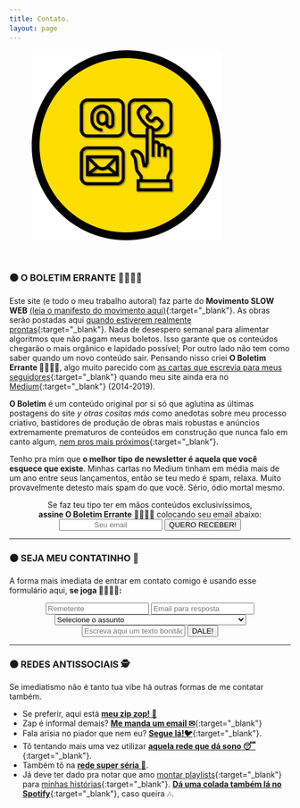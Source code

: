 ```yaml
---
title: Contato.
layout: page
---
```

<figure>
  <img alt="Laureano." src="images/CONTATO.png" />
</figure>

<br/>

### ⚫ **O BOLETIM ERRANTE 💌🏃🏿‍♀️**

Este site (e todo o meu trabalho autoral) faz parte do **Movimento SLOW WEB** [(leia o manifesto do movimento aqui)](https://manualdousuario.net/a-slow-web/){:target="_blank"}. As obras  serão postadas aqui [quando estiverem realmente prontas](https://i.imgur.com/YsfZ2Tq.png){:target="_blank"}. Nada de desespero semanal para alimentar algoritmos que não pagam meus boletos. Isso garante que os conteúdos chegarão o mais orgânico e lapidado possível; Por outro lado não tem como saber quando um novo conteúdo sair. Pensando nisso criei **O Boletim Errante 💌🏃🏿‍♀️**, algo muito parecido com [as cartas que escrevia para meus seguidores](https://i.imgur.com/OG2RpNl.png){:target="_blank"} quando meu site ainda era no [Medium](http://medium.com/@laureanoeu){:target="_blank"} (2014-2019). 

**O Boletim** é um conteúdo original por si só que aglutina as últimas postagens do site *y otras cositas más* como anedotas sobre meu processo criativo, bastidores de produção de obras mais robustas e anúncios extremamente prematuros de conteúdos em construção que nunca falo em canto algum, [nem pros mais próximos](https://twitter.com/laureanoeu){:target="_blank"}.

Tenho pra mim que **o melhor tipo de newsletter é aquela que você esquece que existe**. Minhas cartas no Medium tinham em média mais de um ano entre seus lançamentos, então se teu medo é spam, relaxa. Muito provavelmente detesto mais spam do que você. Sério, ódio mortal mesmo.

<center>Se faz teu tipo ter em mãos conteúdos exclusivíssimos,<br/> <strong>assine O Boletim Errante</strong> 💌🏃🏿‍♀️ colocando seu email abaixo:</center>

<div>
    <form style="text-align:center;" action="https://tinyletter.com/laureanoeu" method="post" target="popupwindow" onsubmit="window.open('https://tinyletter.com/laureanoeu', 'popupwindow', 'scrollbars=yes,width=800,height=600');return true">
        <input type="text" name="email" id="tlemail" placeholder="Seu email" style="text-align: center" />
        <input type="hidden" value="1" name="embed"/>
        <input type="submit" value="QUERO RECEBER!"  />
    </form>
</div>

---

### ⚫ **SEJA MEU CONTATINHO 🤭**

A forma mais imediata de entrar em contato comigo é usando esse formulário aqui, **se joga 🤸‍♀️🤾‍♂️:**

<div>
    <form style="text-align:center;" action="https://formspree.io/f/xzbkgkea"
    method="POST">
        <input type="text" name="Remetente" placeholder="Remetente" required>
        <input type="text" name="Email" required placeholder="Email para resposta"><strong>
        <select id="assunto" name="assunto" required>
            <option value="" disabled selected >Selecione o assunto</option>
            <option value="orçamento"><strong>Orçamento 💲</strong></option>
            <option value="feedback"><strong>Feedback 📢</strong></option>
            <option value="42"><strong>O significado da Vida, o Universo e Tudo Mais 👩🏿‍🚀🪐</strong></option>
            <option value="ofensa"><strong>Ofensa 🤬</strong></option>
        </select></strong>
        <input class="button" type="text" name="Caixa de Texto" placeholder="Escreva aqui um texto bonitão! (Exceto se for ofensa)" required>
        <input type="submit" value="DALE!">
    </form>
</div>

---

### ⚫ **REDES ANTISSOCIAIS 🕵️**

Se imediatismo não é tanto tua vibe há outras formas de me contatar também.

- Se preferir, aqui está <a href="https://api.whatsapp.com/send?phone=+55-83991647494" target="_blank"><i class="fa fa-whatsapp"></i><strong>meu zip zop! 💬</strong></a>
- Zap é informal demais? [**Me manda um email ✉**](mailto:contato@laureano.eu){:target="_blank"}
- Fala arisia no piador que nem eu? [**Segue lá!🐦**](https://twitter.com/laureanoeu){:target="_blank"}. 
- Tô tentando mais uma vez utilizar [**aquela rede que dá sono 😴**](https://instagram.com/laureanoeu){:target="_blank"}.
- Também tô na [**rede super séria 🧐**](https://linkedin.com/in/laureanoeu
).
- Já deve ter dado pra notar que amo [montar playlists](https://open.spotify.com/playlist/5sHfoKeDuKWXFZOxIOYrzy){:target="_blank"} para [minhas histórias](/Textos/Termos&Condicoes){:target="_blank"}. [**Dá uma colada também lá no Spotify**](https://open.spotify.com/user/8p7m6aps2kw1fius7edvoiu68){:target="_blank"}, caso queira 🎶.